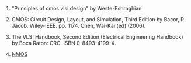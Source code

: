 1. "Principles of cmos vlsi design" by Weste-Eshraghian

2. CMOS: Circuit Design, Layout, and Simulation, Third Edition by Bacor, R. Jacob. Wiley-IEEE. pp. 1174. Chen, Wai-Kai (ed) (2006).

3. The VLSI Handbook, Second Edition (Electrical Engineering Handbook) by Boca Raton: CRC. ISBN 0-8493-4199-X.

4. [NMOS](http://jas.eng.buffalo.edu/education/fab/NMOS/nmos.html)
